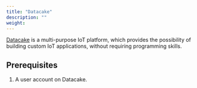 ```yaml
---
title: "Datacake"
description: ""
weight: 
---
```


[Datacake](https://datacake.co/) is a multi-purpose IoT platform, which provides the possibility of building custom IoT applications, without requiring programming skills. 

<!--more-->

## Prerequisites

1. A user account on Datacake.
